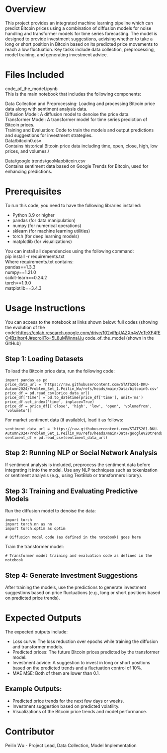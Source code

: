 # Overview
This project provides an integrated machine learning pipeline which can predict Bitcoin prices using a combination of diffusion models for noise handling and transformer models for time series forecasting. The model is designed to provide investment suggestions, advising whether to take a long or short position in Bitcoin based on its predicted price movements to reach a low fluctuation. Key tasks include data collection, preprocessing, model training, and generating investment advice.

# Files Included
code_of_the_model.ipynb\
This is the main notebook that includes the following components:

Data Collection and Preprocessing: Loading and processing Bitcoin price data along with sentiment analysis data.\
Diffusion Model: A diffusion model to denoise the price data.\
Transformer Model: A transformer model for time series prediction of Bitcoin prices.\
Training and Evaluation: Code to train the models and output predictions and suggestions for investment strategies.\
Data/bitcoin0.csv\
Contains historical Bitcoin price data including time, open, close, high, low prices, and volumes.\

Data/google trends/geoMapbitcoin.csv \
Contains sentiment data based on Google Trends for Bitcoin, used for enhancing predictions.

# Prerequisites
To run this code, you need to have the following libraries installed:

* Python 3.9 or higher
* pandas (for data manipulation)
* numpy (for numerical operations)
* sklearn (for machine learning utilities)
* torch (for deep learning models)
* matplotlib (for visualizations)

You can install all dependencies using the following command:\
pip install -r requirements.txt\
Where requirements.txt contains:\
pandas==1.3.3\
numpy==1.21.0\
scikit-learn==0.24.2\
torch==1.9.0\
matplotlib==3.4.3

# Usage Instructions
You can access to the notebook at links shown below:
full codes (showing the evolution of the code):https://colab.research.google.com/drive/102viRpUAZXn4sVcTeXF4fEO4BzIhpr4J#scrollTo=5L8uMWnnaIJu
code_of_the_model (shown in the GitHub)
## Step 1: Loading Datasets
To load the Bitcoin price data, run the following code:
```
import pandas as pd
price_data_url = 'https://raw.githubusercontent.com/STATS201-DKU-Autumn2024/Problem_Set_1.Peilin_Wu/refs/heads/main/Data/bitcoin0.csv'
price_df = pd.read_csv(price_data_url)
price_df['time'] = pd.to_datetime(price_df['time'], unit='ms')
price_df.set_index('time', inplace=True)
price_df = price_df[['close', 'high', 'low', 'open', 'volumefrom', 'volumeto']]
```
For market sentiment data (if available), load it as follows:
```
sentiment_data_url = 'https://raw.githubusercontent.com/STATS201-DKU-Autumn2024/Problem_Set_1.Peilin_Wu/refs/heads/main/Data/google%20trends/geoMapbitcoin.csv'
sentiment_df = pd.read_csv(sentiment_data_url)
```
## Step 2: Running NLP or Social Network Analysis
If sentiment analysis is included, preprocess the sentiment data before integrating it into the model. Use any NLP techniques such as tokenization or sentiment analysis (e.g., using TextBlob or transformers library).

## Step 3: Training and Evaluating Predictive Models
Run the diffusion model to denoise the data:
```
import torch
import torch.nn as nn
import torch.optim as optim

# Diffusion model code (as defined in the notebook) goes here
```
Train the transformer model:
```
# Transformer model training and evaluation code as defined in the notebook
```
## Step 4: Generate Investment Suggestions
After training the models, use the predictions to generate investment suggestions based on price fluctuations (e.g., long or short positions based on predicted price trends).

# Expected Outputs
The expected outputs include:
* Loss curve: The loss reduction over epochs while training the diffusion and transformer models.
* Predicted prices: The future Bitcoin prices predicted by the transformer model.
* Investment advice: A suggestion to invest in long or short positions based on the predicted trends and a fluctuation control of 10%.
* MAE MSE: Both of them are lower than 0.1.
## Example Outputs:
* Predicted price trends for the next few days or weeks.
* Investment suggestion based on predicted volatility.
* Visualizations of the Bitcoin price trends and model performance.

# Contributor
Peilin Wu - Project Lead, Data Collection, Model Implementation
